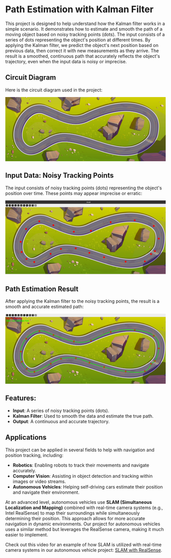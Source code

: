 # Path Estimation with Kalman Filter

This project is designed to help understand how the Kalman filter works in a simple scenario. It demonstrates how to estimate and smooth the path of a moving object based on noisy tracking points (dots). The input consists of a series of dots representing the object's position at different times. By applying the Kalman filter, we predict the object's next position based on previous data, then correct it with new measurements as they arrive. The result is a smoothed, continuous path that accurately reflects the object's trajectory, even when the input data is noisy or imprecise.

## Circuit Diagram

Here is the circuit diagram used in the project:

![Circuit Diagram](circuit.jpg)

## Input Data: Noisy Tracking Points

The input consists of noisy tracking points (dots) representing the object's position over time. These points may appear imprecise or erratic:

![Noisy Tracking Points](result/circuit_initilize_posistion.png)

## Path Estimation Result

After applying the Kalman filter to the noisy tracking points, the result is a smooth and accurate estimated path:

![Kalman Filter Path Estimation](result/KF_Estimation.png)

## Features:

- **Input**: A series of noisy tracking points (dots).
- **Kalman Filter**: Used to smooth the data and estimate the true path.
- **Output**: A continuous and accurate trajectory.

## Applications

This project can be applied in several fields to help with navigation and position tracking, including:

- **Robotics**: Enabling robots to track their movements and navigate accurately.
- **Computer Vision**: Assisting in object detection and tracking within images or video streams.
- **Autonomous Vehicles**: Helping self-driving cars estimate their position and navigate their environment.

At an advanced level, autonomous vehicles use **SLAM (Simultaneous Localization and Mapping)** combined with real-time camera systems (e.g., Intel RealSense) to map their surroundings while simultaneously determining their position. This approach allows for more accurate navigation in dynamic environments. Our project for autonomous vehicles uses a similar method but leverages the RealSense camera, making it much easier to implement. 

Check out this video for an example of how SLAM is utilized with real-time camera systems in our autonomous vehicle project: [SLAM with RealSense](https://www.youtube.com/watch?v=a1Efa5Dty1Y).
